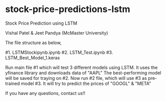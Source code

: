 # stock-price-predictions-lstm
Stock Price Prediction using LSTM

Vishal Patel & Jeet Pandya (McMaster University)

The file structure as below,

#1. LSTMStockipynb.ipynb
#2. LSTM_Test.ipynb
#3. LSTM_Best_Model_1.keras

Run main file #1 which will test 3 different models using LSTM. It uses the yfinance library and downloads data of "AAPL"
The best-performing model will be saved for traying on #2.
Now run #2 file, which will use #3 as pre-trained model #3. It will try to predict the prices of "GOOGL" & "META"

If you have any questions, contact us!!
